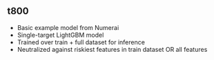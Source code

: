 ## t800

- Basic example model from Numerai
- Single-target LightGBM model
- Trained over train + full dataset for inference
- Neutralized against riskiest features in train dataset OR all features
